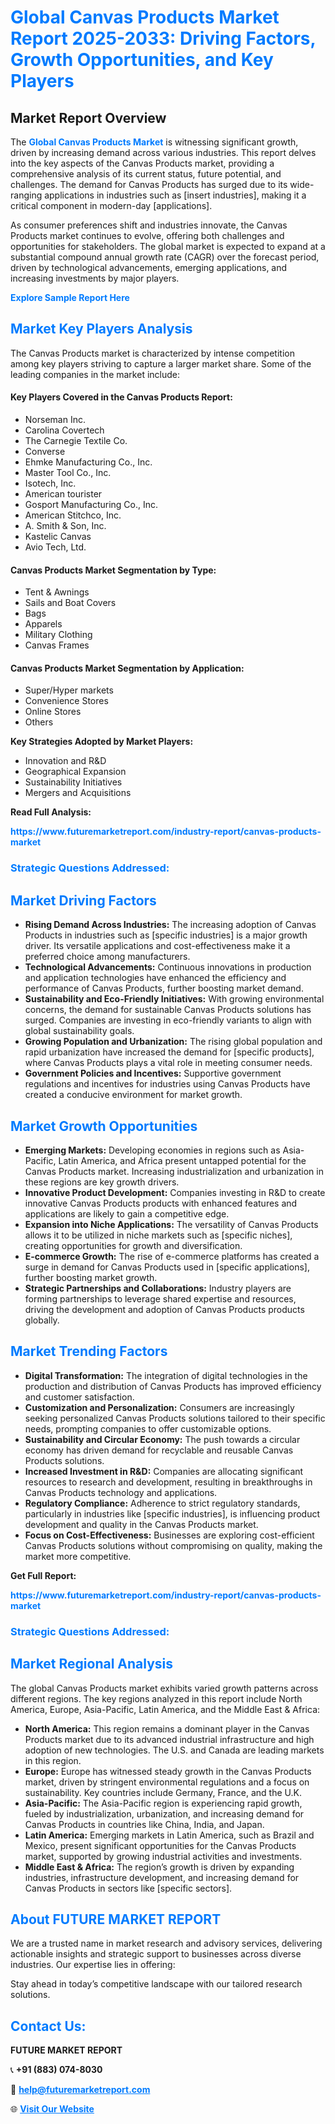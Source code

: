 <h1 style="color: #007BFF;">Global Canvas Products Market Report 2025-2033: Driving Factors, Growth Opportunities, and Key Players</h1>

<section id="overview">
<h2>Market Report Overview</h2>
<p>The <a href="https://www.futuremarketreport.com/industry-report/canvas-products-market" style="color: #007BFF; text-decoration: none;"><strong>Global Canvas Products Market</strong></a> is witnessing significant growth, driven by increasing demand across various industries. This report delves into the key aspects of the Canvas Products market, providing a comprehensive analysis of its current status, future potential, and challenges. The demand for Canvas Products has surged due to its wide-ranging applications in industries such as [insert industries], making it a critical component in modern-day [applications].</p>
<p>As consumer preferences shift and industries innovate, the Canvas Products market continues to evolve, offering both challenges and opportunities for stakeholders. The global market is expected to expand at a substantial compound annual growth rate (CAGR) over the forecast period, driven by technological advancements, emerging applications, and increasing investments by major players.</p>
</section>

<section id="overview">
<p><a href="https://www.futuremarketreport.com/request-sample/reportId=62584" style="color: #007BFF; text-decoration: none;"><strong>Explore Sample Report Here</strong></a></p>
</section>

<section id="key-players">
<h2 style="color: #007BFF;">Market Key Players Analysis</h2>
<p>The Canvas Products market is characterized by intense competition among key players striving to capture a larger market share. Some of the leading companies in the market include:</p>
<h4>Key Players Covered in the Canvas Products Report:</h4>
<ul><li>Norseman Inc.</li><li>Carolina Covertech</li><li>The Carnegie Textile Co.</li><li>Converse</li><li>Ehmke Manufacturing Co., Inc.</li><li>Master Tool Co., Inc.</li><li>Isotech, Inc.</li><li>American tourister</li><li>Gosport Manufacturing Co., Inc.</li><li>American Stitchco, Inc.</li><li>A. Smith &amp; Son, Inc.</li><li>Kastelic Canvas</li><li>Avio Tech, Ltd.</li></ul>
<h4>Canvas Products Market Segmentation by Type:</h4>
<ul><li>Tent &amp; Awnings</li><li>Sails and Boat Covers</li><li>Bags</li><li>Apparels</li><li>Military Clothing</li><li>Canvas Frames</li></ul>

<h4>Canvas Products Market Segmentation by Application:</h4>
<ul><li>Super/Hyper markets</li><li>Convenience Stores</li><li>Online Stores</li><li>Others</li></ul>
<p><strong>Key Strategies Adopted by Market Players:</strong></p>
<ul>
<li>Innovation and R&D</li>
<li>Geographical Expansion</li>
<li>Sustainability Initiatives</li>
<li>Mergers and Acquisitions</li>
</ul>
</section>

<section>
<p><strong>Read Full Analysis: </strong></p><a href="https://www.futuremarketreport.com/industry-report/canvas-products-market" style="color: #007BFF; text-decoration: none;"><strong>https://www.futuremarketreport.com/industry-report/canvas-products-market</strong></a>
<h3 style="color: #007BFF;">Strategic Questions Addressed:</h3>
</section>

<section id="driving-factors">
<h2 style="color: #007BFF;">Market Driving Factors</h2>
<ul>
<li><strong>Rising Demand Across Industries:</strong> The increasing adoption of Canvas Products in industries such as [specific industries] is a major growth driver. Its versatile applications and cost-effectiveness make it a preferred choice among manufacturers.</li>
<li><strong>Technological Advancements:</strong> Continuous innovations in production and application technologies have enhanced the efficiency and performance of Canvas Products, further boosting market demand.</li>
<li><strong>Sustainability and Eco-Friendly Initiatives:</strong> With growing environmental concerns, the demand for sustainable Canvas Products solutions has surged. Companies are investing in eco-friendly variants to align with global sustainability goals.</li>
<li><strong>Growing Population and Urbanization:</strong> The rising global population and rapid urbanization have increased the demand for [specific products], where Canvas Products plays a vital role in meeting consumer needs.</li>
<li><strong>Government Policies and Incentives:</strong> Supportive government regulations and incentives for industries using Canvas Products have created a conducive environment for market growth.</li>
</ul>
</section>

<section id="growth-opportunities">
<h2 style="color: #007BFF;">Market Growth Opportunities</h2>
<ul>
<li><strong>Emerging Markets:</strong> Developing economies in regions such as Asia-Pacific, Latin America, and Africa present untapped potential for the Canvas Products market. Increasing industrialization and urbanization in these regions are key growth drivers.</li>
<li><strong>Innovative Product Development:</strong> Companies investing in R&D to create innovative Canvas Products products with enhanced features and applications are likely to gain a competitive edge.</li>
<li><strong>Expansion into Niche Applications:</strong> The versatility of Canvas Products allows it to be utilized in niche markets such as [specific niches], creating opportunities for growth and diversification.</li>
<li><strong>E-commerce Growth:</strong> The rise of e-commerce platforms has created a surge in demand for Canvas Products used in [specific applications], further boosting market growth.</li>
<li><strong>Strategic Partnerships and Collaborations:</strong> Industry players are forming partnerships to leverage shared expertise and resources, driving the development and adoption of Canvas Products products globally.</li>
</ul>
</section>

<section id="trending-factors">
<h2 style="color: #007BFF;">Market Trending Factors</h2>
<ul>
<li><strong>Digital Transformation:</strong> The integration of digital technologies in the production and distribution of Canvas Products has improved efficiency and customer satisfaction.</li>
<li><strong>Customization and Personalization:</strong> Consumers are increasingly seeking personalized Canvas Products solutions tailored to their specific needs, prompting companies to offer customizable options.</li>
<li><strong>Sustainability and Circular Economy:</strong> The push towards a circular economy has driven demand for recyclable and reusable Canvas Products solutions.</li>
<li><strong>Increased Investment in R&D:</strong> Companies are allocating significant resources to research and development, resulting in breakthroughs in Canvas Products technology and applications.</li>
<li><strong>Regulatory Compliance:</strong> Adherence to strict regulatory standards, particularly in industries like [specific industries], is influencing product development and quality in the Canvas Products market.</li>
<li><strong>Focus on Cost-Effectiveness:</strong> Businesses are exploring cost-efficient Canvas Products solutions without compromising on quality, making the market more competitive.</li>
</ul>
</section>

<section>
<p><strong>Get Full Report: </strong></p><a href="https://www.futuremarketreport.com/industry-report/canvas-products-market" style="color: #007BFF; text-decoration: none;"><strong>https://www.futuremarketreport.com/industry-report/canvas-products-market</strong></a>
<h3 style="color: #007BFF;">Strategic Questions Addressed:</h3>
</section>


<section id="regional-analysis">
<h2 style="color: #007BFF;">Market Regional Analysis</h2>
<p>The global Canvas Products market exhibits varied growth patterns across different regions. The key regions analyzed in this report include North America, Europe, Asia-Pacific, Latin America, and the Middle East & Africa:</p>
<ul>
<li><strong>North America:</strong> This region remains a dominant player in the Canvas Products market due to its advanced industrial infrastructure and high adoption of new technologies. The U.S. and Canada are leading markets in this region.</li>
<li><strong>Europe:</strong> Europe has witnessed steady growth in the Canvas Products market, driven by stringent environmental regulations and a focus on sustainability. Key countries include Germany, France, and the U.K.</li>
<li><strong>Asia-Pacific:</strong> The Asia-Pacific region is experiencing rapid growth, fueled by industrialization, urbanization, and increasing demand for Canvas Products in countries like China, India, and Japan.</li>
<li><strong>Latin America:</strong> Emerging markets in Latin America, such as Brazil and Mexico, present significant opportunities for the Canvas Products market, supported by growing industrial activities and investments.</li>
<li><strong>Middle East & Africa:</strong> The region’s growth is driven by expanding industries, infrastructure development, and increasing demand for Canvas Products in sectors like [specific sectors].</li>
</ul>
</section>

<footer>
<h2 style="color: #007BFF;">About FUTURE MARKET REPORT</h2>
<p>We are a trusted name in market research and advisory services, delivering actionable insights and strategic support to businesses across diverse industries. Our expertise lies in offering:</p>

<p>Stay ahead in today’s competitive landscape with our tailored research solutions.</p>

<h2 style="color: #007BFF;">Contact Us:</h2>
<p><strong>FUTURE MARKET REPORT</strong></p>
<p>📞 <strong>+91 (883) 074-8030</strong></p>
<p>📧 <strong><a href="mailto:help@futuremarketreport.com" style="color: #007BFF;">help@futuremarketreport.com</a></strong></p>
<p>🌐 <strong><a href="https://www.futuremarketreport.com/" style="color: #007BFF;">Visit Our Website</a></strong></p>
</footer>
